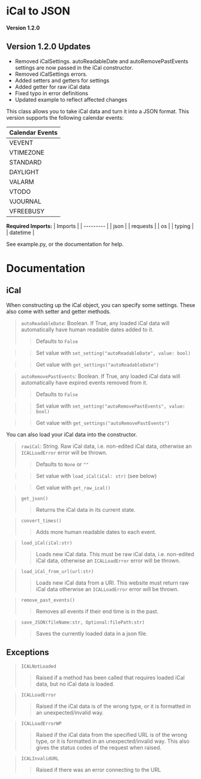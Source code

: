 # iCal to JSON

**Version 1.2.0**

## Version 1.2.0 Updates

- Removed iCalSettings. autoReadableDate and autoRemovePastEvents settings are now passed in the iCal constructor.
- Removed iCalSettings errors.
- Added setters and getters for settings
- Added getter for raw iCal data
- Fixed typo in error definitions
- Updated example to reflect affected changes


This class allows you to take iCal data and turn it into a JSON format. This version supports the following calendar events:

| Calendar Events |
| --------------- |
| VEVENT          |
| VTIMEZONE       |
| STANDARD        |
| DAYLIGHT        |
| VALARM          |
| VTODO           |
| VJOURNAL        |
| VFREEBUSY       |

**Required Imports:**
| Imports   |
| --------- |
| json      |
| requests  |
| os        |
| typing    |
| datetime  |

See example.py, or the documentation for help.

# Documentation

## iCal

When constructing up the iCal object, you can specify some settings. These also come with setter and getter methods.

> `autoReadableDate`: Boolean. If True, any loaded iCal data will automatically have human readable dates added to it.
>> Defaults to `False` 

>> Set value with `set_setting("autoReadableDate", value: bool)`

>> Get value with `get_settings("autoReadableDate")`

> `autoRemovePastEvents`: Boolean. If True, any loaded iCal data will automatically have expired events removed from it.
>> Defaults to `False`

>> Set value with `set_setting("autoRemovePastEvents", value: bool)`

>> Get value with `get_settings("autoRemovePastEvents")`

You can also load your iCal data into the constructor.
> `rawiCal`: String. Raw iCal data, i.e. non-edited iCal data, otherwise an `ICALLoadError` error will be thrown.
>> Defaults to `None` or `""`

>> Set value with `load_iCal(iCal: str)` (see below)

>> Get value with `get_raw_ical()`

> `get_json()`
>> Returns the iCal data in its current state.

> `convert_times()`
>> Adds more human readable dates to each event.

> `load_iCal(iCal:str)`
>> Loads new iCal data. This must be raw iCal data, i.e. non-edited iCal data, otherwise an `ICALLoadError` error will be thrown.

> `load_iCal_from_url(url:str)`
>> Loads new iCal data from a URl. This website must return raw iCal data otherwise an `ICALLoadError` error will be thrown.

> `remove_past_events()`
>> Removes all events if their end time is in the past.

> `save_JSON(fileName:str, Optional:filePath:str)`
>> Saves the currently loaded data in a json file.

## Exceptions

> `ICALNotLoaded`
>> Raised if a method has been called that requires loaded iCal data, but no iCal data is loaded.

> `ICALLoadError`
>> Raised if the iCal data is of the wrong type, or it is formatted in an unexpected/invalid way.

> `ICALLoadErrorWP`
>> Raised if the iCal data from the specified URL is of the wrong type, or it is formatted in an unexpected/invalid way. This also gives the status codes of the request when raised.

> `ICALInvalidURL`
>> Raised if there was an error connecting to the URL

